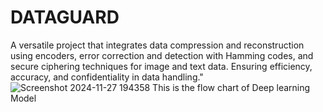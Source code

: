 # DATAGUARD
A versatile project that integrates data compression and reconstruction using encoders, error correction and detection with Hamming codes, and secure ciphering techniques for image and text data. Ensuring efficiency, accuracy, and confidentiality in data handling."
![Screenshot 2024-11-27 194358](https://github.com/user-attachments/assets/356b1a29-f069-40d1-82ed-9ea99723f98e)
This is the flow chart of Deep learning Model

